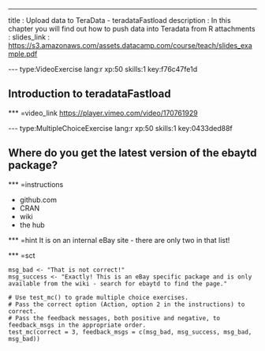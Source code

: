---
title       : Upload data to TeraData - teradataFastload
description : In this chapter you will find out how to push data into Teradata from R
attachments :
  slides_link : https://s3.amazonaws.com/assets.datacamp.com/course/teach/slides_example.pdf

--- type:VideoExercise lang:r xp:50 skills:1 key:f76c47fe1d

## Introduction to teradataFastload

*** =video_link
https://player.vimeo.com/video/170761929

--- type:MultipleChoiceExercise lang:r xp:50 skills:1 key:0433ded88f
## Where do you get the latest version of the ebaytd package?

*** =instructions
- github.com
- CRAN
- wiki
- the hub

*** =hint
It is on an internal eBay site - there are only two in that list!

*** =sct
```{r}
msg_bad <- "That is not correct!"
msg_success <- "Exactly! This is an eBay specific package and is only available from the wiki - search for ebaytd to find the page."

# Use test_mc() to grade multiple choice exercises. 
# Pass the correct option (Action, option 2 in the instructions) to correct.
# Pass the feedback messages, both positive and negative, to feedback_msgs in the appropriate order.
test_mc(correct = 3, feedback_msgs = c(msg_bad, msg_success, msg_bad, msg_bad)) 
```
